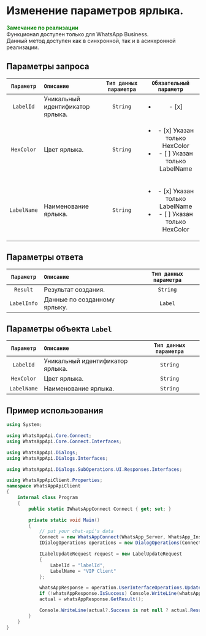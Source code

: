 # Изменение параметров ярлыка.
**<span style="color:green">Замечание по реализации</span>** <br/>
Функционал доступен только для WhatsApp Business. <br/>
Данный метод доступен как в синхронной, так и в асинхронной реализации.

## Параметры запроса
| `Параметр`        | `Описание`                        | `Тип данных параметра` | `Обязательный параметр`  |
|:-----------------:|:----------------------------------|:----------------------:|:------------------------:|
| `LabelId`         | Уникальный идентификатор ярлыка.  | `String`               | <ul><li>- [x] </li></ul> |
| `HexColor`        | Цвет ярлыка.                      | `String`               | <ul><li>- [x] Указан только HexColor</li><li>- [ ] Указан только LabelName</li></ul>
| `LabelName`       | Наименование ярлыка.              | `String`               | <ul><li>- [x] Указан только LabelName</li><li>- [ ] Указан только HexColor</li></ul>

## Параметры ответа
|  `Параметр`       | `Описание`                        | `Тип данных параметра` | 
|:-----------------:|:----------------------------------|:----------------------:|
| `Result`          | Результат создания.               | `String`               |
| `LabelInfo`       | Данные по созданному ярлыку.      | `Label`                |

## Параметры объекта `Label`
|  `Параметр`       | `Описание`                        | `Тип данных параметра` | 
|:-----------------:|:----------------------------------|:----------------------:|
| `LabelId`         | Уникальный идентификатор ярлыка.  | `String`               |
| `HexColor`        | Цвет ярлыка.                      | `String`               |
| `LabelName`       | Наименование ярлыка.              | `String`               |

## Пример использования
```csharp
using System;

using WhatsAppApi.Core.Connect;
using WhatsAppApi.Core.Connect.Interfaces;

using WhatsAppApi.Dialogs;
using WhatsAppApi.Dialogs.Interfaces;

using WhatsAppApi.Dialogs.SubOperations.UI.Responses.Interfaces;

using WhatsAppApiClient.Properties;
namespace WhatsAppApiClient
{
    internal class Program
    {
        public static IWhatsAppConnect Connect { get; set; }

        private static void Main()
        {
            // put your chat-api's data
            Connect = new WhatsAppConnect(WhatsApp_Server, WhatsApp_Instance, WhatsApp_Token); 
            IDialogOperations operations = new DialogOperations(Сonnect);

            ILabelUpdateRequest request = new LabelUpdateRequest
            {
                LabelId = "labelId",
                LabelName = "VIP Client"
            };

            whatsAppResponse = operation.UserInterfaceOperations.UpdateLabel(request);
            if (!whatsAppResponse.IsSuccess) Console.WriteLine(whatsAppResponse.Exception);
            actual = whatsAppResponse.GetResult();

            Console.WriteLine(actual?.Success is not null ? actual.Result : actual?.ErrorMessage);
        }
    }
}
